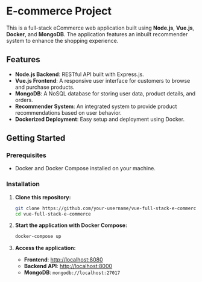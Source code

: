 # E-commerce Project

This is a full-stack eCommerce web application built using **Node.js**, **Vue.js**, **Docker**, and **MongoDB**. The application features an inbuilt recommender system to enhance the shopping experience.

## Features

- **Node.js Backend**: RESTful API built with Express.js.
- **Vue.js Frontend**: A responsive user interface for customers to browse and purchase products.
- **MongoDB**: A NoSQL database for storing user data, product details, and orders.
- **Recommender System**: An integrated system to provide product recommendations based on user behavior.
- **Dockerized Deployment**: Easy setup and deployment using Docker.

## Getting Started

### Prerequisites

- Docker and Docker Compose installed on your machine.

### Installation

1. **Clone this repository:**

    ```bash
    git clone https://github.com/your-username/vue-full-stack-e-commerce.git
    cd vue-full-stack-e-commerce
    ```

2. **Start the application with Docker Compose:**

    ```bash
    docker-compose up
    ```

3. **Access the application:**

    - **Frontend**: [http://localhost:8080](http://localhost:8080)
    - **Backend API**: [http://localhost:8000](http://localhost:8000)
    - **MongoDB**: `mongodb://localhost:27017`

